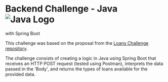 # Backend Challenge - Java ![Java Logo](https://www.vectorlogo.zone/logos/java/java-icon.svg)
with Spring Boot

This challenge was based on the proposal from the [Loans Challenge repository](https://github.com/backend-br/desafios/blob/master/loans/PROBLEM.md).

The challenge consists of creating a logic in Java using Spring Boot that receives an HTTP POST request (tested using Postman), interprets the data passed in the 'Body', and returns the types of loans available for the provided data.
